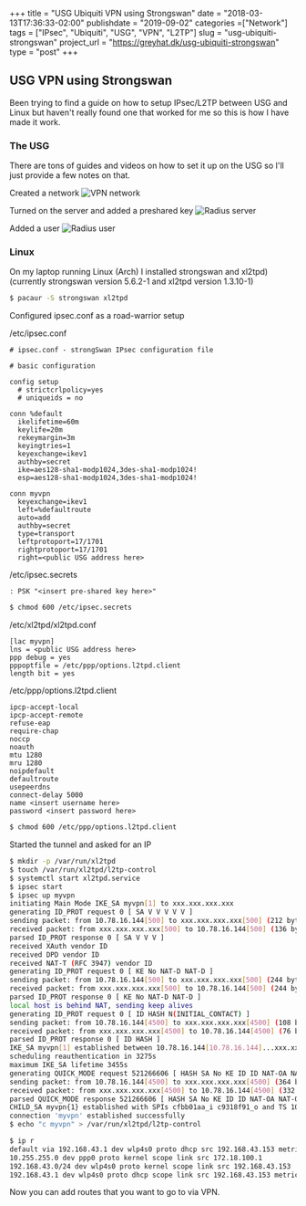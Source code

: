 +++
title = "USG Ubiquiti VPN using Strongswan"
date = "2018-03-13T17:36:33-02:00"
publishdate = "2019-09-02"
categories =["Network"]
tags = ["IPsec", "Ubiquiti", "USG", "VPN", "L2TP"]
slug = "usg-ubiquiti-strongswan"
project_url = "https://greyhat.dk/usg-ubiquiti-strongswan"
type = "post"
+++

##  USG VPN using Strongswan

Been trying to find a guide on how to setup IPsec/L2TP between USG and Linux but haven't really found one that worked for me so this is how I have made it work.

### The USG

There are tons of guides and videos on how to set it up on the USG so I'll just provide a few notes on that.

Created a network
![VPN network](/ubiquti-vpn-network.png)

Turned on the server and added a preshared key
![Radius server](/ubiquty-vpn-radius-server.png)

Added a user
![Radius user](/ubiquti-vpn-radius-user.png)

### Linux

On my laptop running Linux (Arch) I installed strongswan and xl2tpd) (currently strongswan version 5.6.2-1 and xl2tpd version 1.3.10-1)

```sh
$ pacaur -S strongswan xl2tpd
```

Configured ipsec.conf as a road-warrior setup

/etc/ipsec.conf
```
# ipsec.conf - strongSwan IPsec configuration file

# basic configuration

config setup
  # strictcrlpolicy=yes
  # uniqueids = no

conn %default
  ikelifetime=60m
  keylife=20m
  rekeymargin=3m
  keyingtries=1
  keyexchange=ikev1
  authby=secret
  ike=aes128-sha1-modp1024,3des-sha1-modp1024!
  esp=aes128-sha1-modp1024,3des-sha1-modp1024!

conn myvpn
  keyexchange=ikev1
  left=%defaultroute
  auto=add
  authby=secret
  type=transport
  leftprotoport=17/1701
  rightprotoport=17/1701
  right=<public USG address here>
```

/etc/ipsec.secrets
```
: PSK "<insert pre-shared key here>"
```

```sh
$ chmod 600 /etc/ipsec.secrets
```


/etc/xl2tpd/xl2tpd.conf
```
[lac myvpn]
lns = <public USG address here>
ppp debug = yes
pppoptfile = /etc/ppp/options.l2tpd.client
length bit = yes
```

/etc/ppp/options.l2tpd.client
```
ipcp-accept-local
ipcp-accept-remote
refuse-eap
require-chap
noccp
noauth
mtu 1280
mru 1280
noipdefault
defaultroute
usepeerdns
connect-delay 5000
name <insert username here>
password <insert password here>
```

```sh
$ chmod 600 /etc/ppp/options.l2tpd.client
```

Started the tunnel and asked for an IP

```sh
$ mkdir -p /var/run/xl2tpd
$ touch /var/run/xl2tpd/l2tp-control
$ systemctl start xl2tpd.service
$ ipsec start
$ ipsec up myvpn
initiating Main Mode IKE_SA myvpn[1] to xxx.xxx.xxx.xxx
generating ID_PROT request 0 [ SA V V V V V ]
sending packet: from 10.78.16.144[500] to xxx.xxx.xxx.xxx[500] (212 bytes)
received packet: from xxx.xxx.xxx.xxx[500] to 10.78.16.144[500] (136 bytes)
parsed ID_PROT response 0 [ SA V V V ]
received XAuth vendor ID
received DPD vendor ID
received NAT-T (RFC 3947) vendor ID
generating ID_PROT request 0 [ KE No NAT-D NAT-D ]
sending packet: from 10.78.16.144[500] to xxx.xxx.xxx.xxx[500] (244 bytes)
received packet: from xxx.xxx.xxx.xxx[500] to 10.78.16.144[500] (244 bytes)
parsed ID_PROT response 0 [ KE No NAT-D NAT-D ]
local host is behind NAT, sending keep alives
generating ID_PROT request 0 [ ID HASH N(INITIAL_CONTACT) ]
sending packet: from 10.78.16.144[4500] to xxx.xxx.xxx.xxx[4500] (108 bytes)
received packet: from xxx.xxx.xxx.xxx[4500] to 10.78.16.144[4500] (76 bytes)
parsed ID_PROT response 0 [ ID HASH ]
IKE_SA myvpn[1] established between 10.78.16.144[10.78.16.144]...xxx.xxx.xxx.xxx[xxx.xxx.xxx.xxx]
scheduling reauthentication in 3275s
maximum IKE_SA lifetime 3455s
generating QUICK_MODE request 521266606 [ HASH SA No KE ID ID NAT-OA NAT-OA ]
sending packet: from 10.78.16.144[4500] to xxx.xxx.xxx.xxx[4500] (364 bytes)
received packet: from xxx.xxx.xxx.xxx[4500] to 10.78.16.144[4500] (332 bytes)
parsed QUICK_MODE response 521266606 [ HASH SA No KE ID ID NAT-OA NAT-OA ]
CHILD_SA myvpn{1} established with SPIs cfbb01aa_i c9318f91_o and TS 10.78.16.144/32[udp/l2f] === xxx.xxx.xxx.xxx/32[udp/l2f]
connection 'myvpn' established successfully
$ echo "c myvpn" > /var/run/xl2tpd/l2tp-control
```

```sh
$ ip r
default via 192.168.43.1 dev wlp4s0 proto dhcp src 192.168.43.153 metric 20
10.255.255.0 dev ppp0 proto kernel scope link src 172.18.100.1
192.168.43.0/24 dev wlp4s0 proto kernel scope link src 192.168.43.153
192.168.43.1 dev wlp4s0 proto dhcp scope link src 192.168.43.153 metric 20
```

Now you can add routes that you want to go to via VPN.
